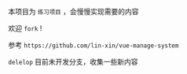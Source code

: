 本项目为 `练习项目` ，会慢慢实现需要的内容

欢迎 `fork` !

参考 `https://github.com/lin-xin/vue-manage-system`

`delelop` 目前未开发分支，收集一些新内容
